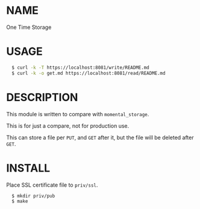 NAME
====

One Time Storage

USAGE
=====

``` bash
  $ curl -k -T https://localhost:8081/write/README.md
  $ curl -k -o get.md https://localhost:8081/read/README.md
```

DESCRIPTION
===========

This module is written to compare with `momental_storage`.

This is for just a compare, not for production use.

This can store a file per `PUT`, and `GET` after it,
but the file will be deleted after `GET`.

INSTALL
=======

Place SSL certificate file to `priv/ssl`.

``` bash
  $ mkdir priv/pub
  $ make
```

